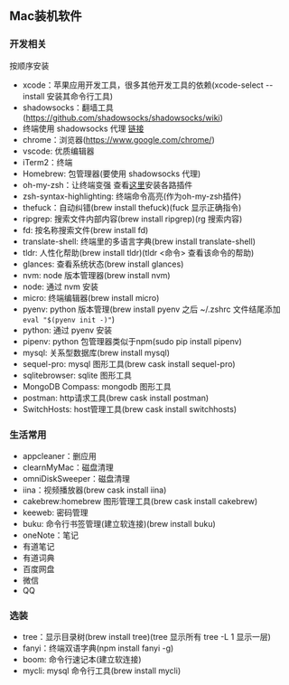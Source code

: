 ## Mac装机软件
### 开发相关
按顺序安装
- xcode：苹果应用开发工具，很多其他开发工具的依赖(xcode-select --install 安装其命令行工具)
- shadowsocks：翻墙工具(https://github.com/shadowsocks/shadowsocks/wiki)
- 终端使用 shadowsocks 代理 [链接](../计算机常识/mac.md)
- chrome：浏览器(https://www.google.com/chrome/)
- vscode: 优质编辑器
- iTerm2：终端
- Homebrew: 包管理器(要使用 shadowsocks 代理)
- oh-my-zsh：让终端变强 查看[这里](./oh-my-zsh.md)安装各路插件
- zsh-syntax-highlighting: 终端命令高亮(作为oh-my-zsh插件)
- thefuck：自动纠错(brew install thefuck)(fuck 显示正确指令)
- ripgrep: 搜索文件内部内容(brew install ripgrep)(rg 搜索内容)
- fd: 按名称搜索文件(brew install fd)
- translate-shell: 终端里的多语言字典(brew install translate-shell)
- tldr: 人性化帮助(brew install tldr)(tldr <命令> 查看该命令的帮助)
- glances: 查看系统状态(brew install glances)
- nvm: node 版本管理器(brew install nvm)
- node: 通过 nvm 安装
- micro: 终端编辑器(brew install micro)
- pyenv: python 版本管理(brew install pyenv 之后 ~/.zshrc 文件结尾添加 `eval "$(pyenv init -)"`)
- python: 通过 pyenv 安装
- pipenv: python 包管理器类似于npm(sudo pip install pipenv)
- mysql: 关系型数据库(brew install mysql)
- sequel-pro: mysql 图形工具(brew cask install sequel-pro)
- sqlitebrowser: sqlite 图形工具
- MongoDB Compass: mongodb 图形工具
- postman: http请求工具(brew cask install postman)
- SwitchHosts: host管理工具(brew cask install switchhosts)

### 生活常用
- appcleaner：删应用
- clearnMyMac：磁盘清理
- omniDiskSweeper：磁盘清理
- iina：视频播放器(brew cask install iina)
- cakebrew:homebrew 图形管理工具(brew cask install cakebrew)
- keeweb: 密码管理  
- buku: 命令行书签管理(建立软连接)(brew install buku)
- oneNote：笔记
- 有道笔记
- 有道词典
- 百度网盘
- 微信
- QQ

### 选装
- tree：显示目录树(brew install tree)(tree 显示所有 tree -L 1 显示一层)
- fanyi：终端双语字典(npm install fanyi -g)
- boom: 命令行速记本(建立软连接)
- mycli: mysql 命令行工具(brew install mycli)